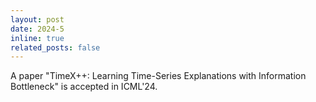 ```yaml
---
layout: post
date: 2024-5
inline: true
related_posts: false
---
```


A paper "TimeX++: Learning Time-Series Explanations with Information Bottleneck" is accepted in ICML'24.
